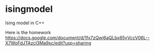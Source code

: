 # isingmodel
Ising model in C++

Here is the homework 
https://docs.google.com/document/d/1fx7zQwj6aQLbx65yVccV06L--X7WoFdJTAzcI3Ma9sc/edit?usp=sharing
